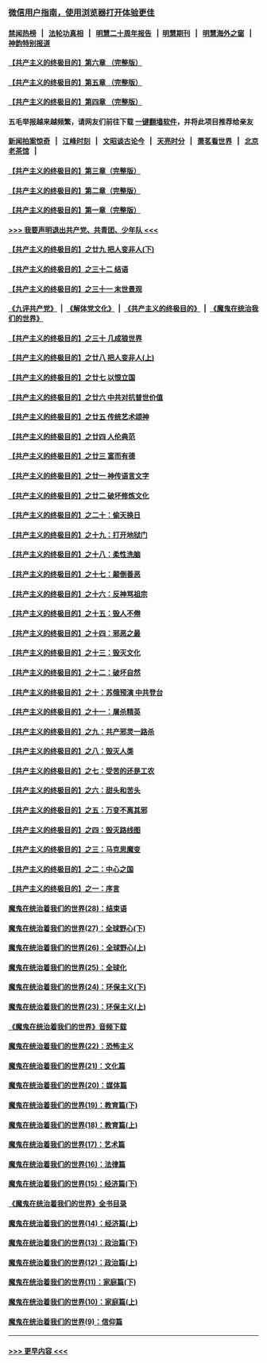 ### [微信用户指南，使用浏览器打开体验更佳](https://github.com/gfw-breaker/banned-news1/blob/master/indexes/wechat-guide.md?t=0)
#### [禁闻热榜](热点新闻.md?t=0)  &nbsp;&nbsp;|&nbsp;&nbsp; [法轮功真相](https://github.com/gfw-breaker/truth/blob/master/README.md?t=0) &nbsp;&nbsp;|&nbsp;&nbsp; [明慧二十周年报告](https://github.com/gfw-breaker/mh-reports/blob/master/README.md?t=0) &nbsp;&nbsp;|&nbsp;&nbsp;[明慧期刊](https://github.com/gfw-breaker/mh-qikan) &nbsp;&nbsp;|&nbsp;&nbsp; [明慧海外之窗](https://github.com/gfw-breaker/mh-news/blob/master/README.md?t=0) &nbsp;&nbsp;|&nbsp;&nbsp; [神韵特别报道](https://github.com/gfw-breaker/mh-news/blob/master/shenyun.md?t=0)
#### [【共产主义的终极目的】第六章 （完整版）](../pages/nsc422/n11428913.md?t=02141856) 
#### [【共产主义的终极目的】第五章 （完整版）](../pages/nsc422/n11428912.md?t=02141856) 
#### [【共产主义的终极目的】第四章 （完整版）](../pages/nsc422/n11428907.md?t=02141856) 
#### 五毛举报越来越频繁，请网友们前往下载 [一键翻墙软件](https://github.com/gfw-breaker/ssr-accounts)，并将此项目推荐给亲友
#### [新闻拍案惊奇](https://github.com/gfw-breaker/banned-news1/blob/master/pages/link4.md) &nbsp;&nbsp;|&nbsp;&nbsp; [江峰时刻](https://github.com/gfw-breaker/banned-news1/blob/master/pages/link4.md) &nbsp;&nbsp;|&nbsp;&nbsp; [文昭谈古论今](https://github.com/gfw-breaker/banned-news1/blob/master/pages/link4.md) &nbsp;&nbsp;|&nbsp;&nbsp; [天亮时分](https://github.com/gfw-breaker/banned-news1/blob/master/pages/link4.md) &nbsp;&nbsp;|&nbsp;&nbsp; [萧茗看世界](https://github.com/gfw-breaker/banned-news1/blob/master/pages/link4.md) &nbsp;&nbsp;|&nbsp;&nbsp; [北京老茶馆](https://github.com/gfw-breaker/banned-news1/blob/master/pages/link4.md) &nbsp;&nbsp;|&nbsp;&nbsp; 
#### [【共产主义的终极目的】第三章（完整版）](../pages/nsc422/n11428848.md?t=02141856) 
#### [【共产主义的终极目的】第二章（完整版）](../pages/nsc422/n11428831.md?t=02141856) 
#### [【共产主义的终极目的】第一章（完整版）](../pages/nsc422/n11417651.md?t=02141856) 
#### [>>> 我要声明退出共产党、共青团、少年队 <<<](https://github.com/begood0513/goodnews/blob/master/quit/letter.md) 
#### [【共产主义的终极目的】之廿九 把人变非人(下)](../pages/nsc422/n11344140.md?t=02141856) 
#### [【共产主义的终极目的】之三十二 结语](../pages/nsc422/n11360535.md?t=02141856) 
#### [【共产主义的终极目的】之三十一 末世景观](../pages/nsc422/n11351129.md?t=02141856) 
#### [《九评共产党》](https://github.com/begood0513/9ping.md/blob/master/README.md) &nbsp;|&nbsp; [《解体党文化》](../../../../jtdwh.md/blob/master/README.md)  &nbsp;|&nbsp; [《共产主义的终极目的》](../../../../gczydzjmd.md/blob/master/README.md) &nbsp;|&nbsp; [《魔鬼在统治我们的世界》](../../../../mgztzwmdsj.md/blob/master/README.md) 
#### [【共产主义的终极目的】之三十 几成狼世界](../pages/nsc422/n11348280.md?t=02141856) 
#### [【共产主义的终极目的】之廿八 把人变非人(上)](../pages/nsc422/n11340492.md?t=02141856) 
#### [【共产主义的终极目的】之廿七 以恨立国](../pages/nsc422/n11336944.md?t=02141856) 
#### [【共产主义的终极目的】之廿六 中共对抗普世价值](../pages/nsc422/n11324785.md?t=02141856) 
#### [【共产主义的终极目的】之廿五 传统艺术颂神](../pages/nsc422/n11296396.md?t=02141856) 
#### [【共产主义的终极目的】之廿四 人伦典范](../pages/nsc422/n11296397.md?t=02141856) 
#### [【共产主义的终极目的】之廿三 富而有德](../pages/nsc422/n11283598.md?t=02141856) 
#### [【共产主义的终极目的】之廿一 神传语言文字](../pages/nsc422/n11263265.md?t=02141856) 
#### [【共产主义的终极目的】之廿二 破坏修炼文化](../pages/nsc422/n11245728.md?t=02141856) 
#### [【共产主义的终极目的】之二十：偷天换日](../pages/nsc422/n11238846.md?t=02141856) 
#### [【共产主义的终极目的】之十九：打开地狱门](../pages/nsc422/n11206376.md?t=02141856) 
#### [【共产主义的终极目的】之十八：柔性洗脑](../pages/nsc422/n11199994.md?t=02141856) 
#### [【共产主义的终极目的】之十七：颠倒善恶](../pages/nsc422/n11179782.md?t=02141856) 
#### [【共产主义的终极目的】之十六：反神骂祖宗](../pages/nsc422/n11166798.md?t=02141856) 
#### [【共产主义的终极目的】之十五：毁人不倦](../pages/nsc422/n11166792.md?t=02141856) 
#### [【共产主义的终极目的】之十四：邪恶之最](../pages/nsc422/n11150249.md?t=02141856) 
#### [【共产主义的终极目的】之十三：毁灭文化](../pages/nsc422/n11135227.md?t=02141856) 
#### [【共产主义的终极目的】之十二：破坏自然](../pages/nsc422/n11135214.md?t=02141856) 
#### [【共产主义的终极目的】之十：苏俄预演 中共登台](../pages/nsc422/n11118424.md?t=02141856) 
#### [【共产主义的终极目的】之十一：屠杀精英](../pages/nsc422/n11118442.md?t=02141856) 
#### [【共产主义的终极目的】之九：共产邪灵一路杀](../pages/nsc422/n11114139.md?t=02141856) 
#### [【共产主义的终极目的】之八：毁灭人类](../pages/nsc422/n11108503.md?t=02141856) 
#### [【共产主义的终极目的】之七：受苦的还是工农](../pages/nsc422/n11101809.md?t=02141856) 
#### [【共产主义的终极目的】之六：甜头和苦头](../pages/nsc422/n11096971.md?t=02141856) 
#### [【共产主义的终极目的】之五：万变不离其邪](../pages/nsc422/n11091285.md?t=02141856) 
#### [【共产主义的终极目的】之四：毁灭路线图](../pages/nsc422/n11086284.md?t=02141856) 
#### [【共产主义的终极目的】之三：马克思魔变](../pages/nsc422/n11061941.md?t=02141856) 
#### [【共产主义的终极目的】之二：中心之国](../pages/nsc422/n11047728.md?t=02141856) 
#### [【共产主义的终极目的】之一：序言](../pages/nsc422/n11086077.md?t=02141856) 
#### [魔鬼在统治着我们的世界(28)：结束语](../pages/nsc422/n10936246.md?t=02141856) 
#### [魔鬼在统治着我们的世界(27)：全球野心(下)](../pages/nsc422/n10928319.md?t=02141856) 
#### [魔鬼在统治着我们的世界(26)：全球野心(上)](../pages/nsc422/n10900318.md?t=02141856) 
#### [魔鬼在统治着我们的世界(25)：全球化](../pages/nsc422/n10788205.md?t=02141856) 
#### [魔鬼在统治着我们的世界(24)：环保主义(下)](../pages/nsc422/n10695307.md?t=02141856) 
#### [魔鬼在统治着我们的世界(23)：环保主义(上)](../pages/nsc422/n10688613.md?t=02141856) 
#### [《魔鬼在统治着我们的世界》音频下载](../pages/nsc422/n10635553.md?t=02141856) 
#### [魔鬼在统治着我们的世界(22)：恐怖主义](../pages/nsc422/n10614727.md?t=02141856) 
#### [魔鬼在统治着我们的世界(21)：文化篇](../pages/nsc422/n10597706.md?t=02141856) 
#### [魔鬼在统治着我们的世界(20)：媒体篇](../pages/nsc422/n10586579.md?t=02141856) 
#### [魔鬼在统治着我们的世界(19)：教育篇(下)](../pages/nsc422/n10564808.md?t=02141856) 
#### [魔鬼在统治着我们的世界(18)：教育篇(上)](../pages/nsc422/n10526970.md?t=02141856) 
#### [魔鬼在统治着我们的世界(17)：艺术篇](../pages/nsc422/n10499093.md?t=02141856) 
#### [魔鬼在统治着我们的世界(16)：法律篇](../pages/nsc422/n10485969.md?t=02141856) 
#### [魔鬼在统治着我们的世界(15)：经济篇(下)](../pages/nsc422/n10469975.md?t=02141856) 
#### [《魔鬼在统治着我们的世界》全书目录](../pages/nsc422/n10464261.md?t=02141856) 
#### [魔鬼在统治着我们的世界(14)：经济篇(上)](../pages/nsc422/n10457370.md?t=02141856) 
#### [魔鬼在统治着我们的世界(13)：政治篇(下)](../pages/nsc422/n10448270.md?t=02141856) 
#### [魔鬼在统治着我们的世界(12)：政治篇(上)](../pages/nsc422/n10444576.md?t=02141856) 
#### [魔鬼在统治着我们的世界(11)：家庭篇(下)](../pages/nsc422/n10440961.md?t=02141856) 
#### [魔鬼在统治着我们的世界(10)：家庭篇(上)](../pages/nsc422/n10435448.md?t=02141856) 
#### [魔鬼在统治着我们的世界(9)：信仰篇](../pages/nsc422/n10432159.md?t=02141856) 

----
#### [ >>> 更早内容 <<< ](../indexes/nsc422-earlier.md)
